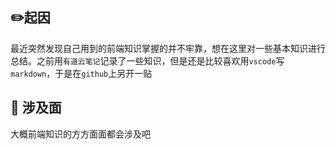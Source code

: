 ## :pencil2:起因

最近突然发现自己用到的前端知识掌握的并不牢靠，想在这里对一些基本知识进行总结。之前用`有道云笔记`记录了一些知识，但是还是比较喜欢用`vscode`写`markdown`，于是在`github`上另开一贴

## :telescope: 涉及面

大概前端知识的方方面面都会涉及吧

